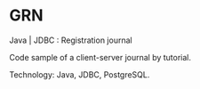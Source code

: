 # GRN
Java | JDBC : Registration journal

Code sample of a client-server journal by tutorial.

Technology: Java, JDBC, PostgreSQL.
